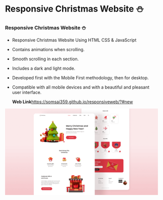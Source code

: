 # Responsive Christmas Website ⛄️
### Responsive Christmas Website ⛄️

- Responsive Christmas Website Using HTML CSS & JavaScript
- Contains animations when scrolling.
- Smooth scrolling in each section.
- Includes a dark and light mode.
- Developed first with the Mobile First methodology, then for desktop.
- Compatible with all mobile devices and with a beautiful and pleasant user interface.


  **Web Link**https://somsai359.github.io/responsiveweb/?#new

![preview img](/preview.png)
